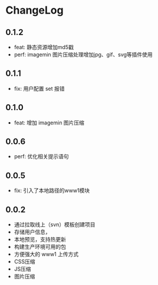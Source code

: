 # ChangeLog

## 0.1.2

* feat: 静态资源增加md5戳
* perf: imagemin 图片压缩处理增加jpg、gif、svg等插件使用

## 0.1.1

* fix: 用户配置 set 报错

## 0.1.0

* feat: 增加 imagemin 图片压缩

## 0.0.6

* perf: 优化相关提示语句

## 0.0.5

* fix: 引入了本地路径的www1模块

## 0.0.2

* 通过拉取线上（svn）模板创建项目
* 存储用户信息，
* 本地预览，支持热更新
* 构建生产环境可用的包
* 方便强大的 www1 上传方式
* CSS压缩
* JS压缩
* 图片压缩